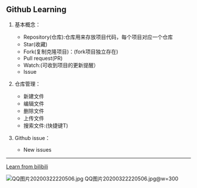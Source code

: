 ## Github Learning
1. 基本概念：
    - Repository(仓库):仓库用来存放项目代码，每个项目对应一个仓库
    - Star(收藏)
    - Fork(复制克隆项目)：(fork项目独立存在)
    - Pull request(PR)
    - Watch:(可收到项目的更新提醒）
    - Issue

2. 仓库管理：
    - 新建文件
    - 编辑文件
    - 删除文件
    - 上传文件
    - 搜索文件:(快捷键T)
    
3. Github issue：
    - New issues
    
    
***
[Learn from bilibili](https://b23.tv/tFLKA5)



![QQ图片20200322220506.jpg](https://i.loli.net/2020/06/06/mIjopkizP8lx1AB.jpg)
QQ图片20200322220506.jpg@w=300
